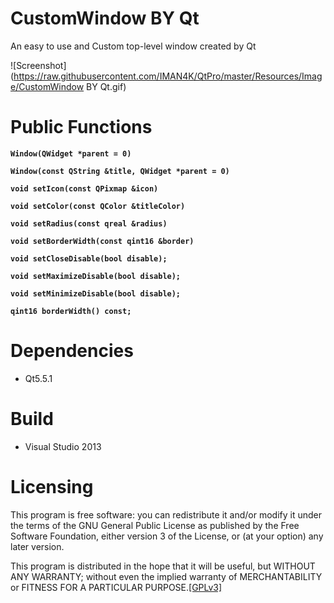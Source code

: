CustomWindow BY Qt 
==================
An easy to use and Custom top-level window created by Qt

![Screenshot](https://raw.githubusercontent.com/IMAN4K/QtPro/master/Resources/Image/CustomWindow BY Qt.gif)

# Public Functions

**`Window(QWidget *parent = 0)`**

**`Window(const QString &title, QWidget *parent = 0)`**

**`void setIcon(const QPixmap &icon)`**

**`void setColor(const QColor &titleColor)`**

**`void setRadius(const qreal &radius)`**

**`void setBorderWidth(const qint16 &border)`**

**`void setCloseDisable(bool disable);`**

**`void setMaximizeDisable(bool disable);`**

**`void setMinimizeDisable(bool disable);`**

**`qint16 borderWidth() const;`**

# Dependencies
* Qt5.5.1

# Build
* Visual Studio 2013

# Licensing
This program is free software: you can redistribute it and/or modify it under the terms of the GNU General Public License as published by the Free Software Foundation, either version 3 of the License, or (at your option) any later version.

This program is distributed in the hope that it will be useful, but WITHOUT ANY WARRANTY; without even the implied warranty of MERCHANTABILITY or FITNESS FOR A PARTICULAR PURPOSE.[[GPLv3]](https://en.wikipedia.org/wiki/GNU_General_Public_License)
